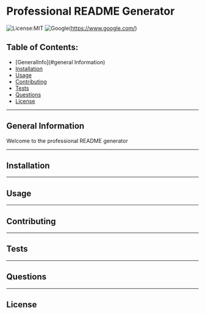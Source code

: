 # Professional README Generator

  ![License:MIT](https://custom-icon-badges.demolab.com/badge/license-MIT-yellowgreen.svg?logo=law)
  ![Google](https://custom-icon-badges.demolab.com/badge/Google-grey?logo=google&logoColor=red)(https://www.google.com/)

  ## Table of Contents:

  - [GeneralInfo](#general Information)
  - [Installation](#installation)
  - [Usage](#usage)
  - [Contributing](#contributing)
  - [Tests](#tests)
  - [Questions](#questions)
  - [License](#license)
  
  ---
  
  ## General Information
  Welcome to the professional README generator
  
  ---
  
  ## Installation
  
  ---
  
  ## Usage
  
  ---
  
  ## Contributing
  
  ---
  
  ## Tests
  
  ---
  
  ## Questions
  
  ---
  
  ## License